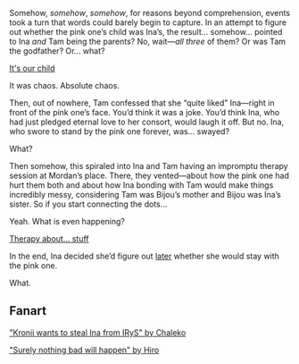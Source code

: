 <!-- title: Netorare -->

Somehow, _somehow_, _somehow_, for reasons beyond comprehension, events took a turn that words could barely begin to capture. In an attempt to figure out whether the pink one’s child was Ina’s, the result… somehow\... pointed to Ina _and_ Tam being the parents? No, wait—_all three_ of them? Or was Tam the godfather? Or... what?

[It's our child](#embed:https://www.youtube.com/live/Y_f17MHHHzc?t=7900)

It was chaos. Absolute chaos.

Then, out of nowhere, Tam confessed that she “quite liked” Ina—right in front of the pink one’s face. You’d think it was a joke. You’d think Ina, who had just pledged eternal love to her consort, would laugh it off. But no. Ina, who swore to stand by the pink one forever, was... swayed?

What?

Then somehow, this spiraled into Ina and Tam having an impromptu therapy session at Mordan’s place. There, they vented—about how the pink one had hurt them both and about how Ina bonding with Tam would make things incredibly messy, considering Tam was Bijou’s mother and Bijou was Ina’s sister. So if you start connecting the dots...

Yeah. What is even happening?

[Therapy about... stuff](#embed:https://www.youtube.com/live/Y_f17MHHHzc?t=8802)

In the end, Ina decided she’d figure out [later](https://www.youtube.com/live/Y_f17MHHHzc?t=9796) whether she would stay with the pink one.

What.

## Fanart

["Kronii wants to steal Ina from IRyS" by Chaleko](https://x.com/Chalek0/status/1923051887990800540/video/1)

["Surely nothing bad will happen" by Hiro](https://x.com/hiroavrs/status/1921224812703232063)